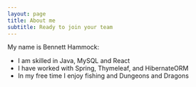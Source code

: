 ```yaml
---
layout: page
title: About me
subtitle: Ready to join your team
---
```


My name is Bennett Hammock:

- I am skilled in Java, MySQL and React
- I have worked with Spring, Thymeleaf, and HibernateORM
- In my free time I enjoy fishing and Dungeons and Dragons

